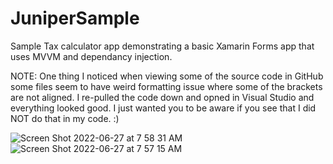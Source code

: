 # JuniperSample
Sample Tax calculator app demonstrating a basic Xamarin Forms app that uses MVVM and dependancy injection.

NOTE: One thing I noticed when viewing some of the source code in GitHub some files seem to have weird formatting issue where some of the brackets are not aligned. I re-pulled the code down and opned in Visual Studio and everything looked good. I just wanted you to be aware if you see that I did NOT do that in my code. :)


![Screen Shot 2022-06-27 at 7 58 31 AM](https://user-images.githubusercontent.com/2033902/175948035-7e43d782-92c8-4e5f-90e1-c1523258237d.png)
![Screen Shot 2022-06-27 at 7 57 15 AM](https://user-images.githubusercontent.com/2033902/175948052-5d8ab14e-068f-4458-abf3-8e8649c456ab.png)
